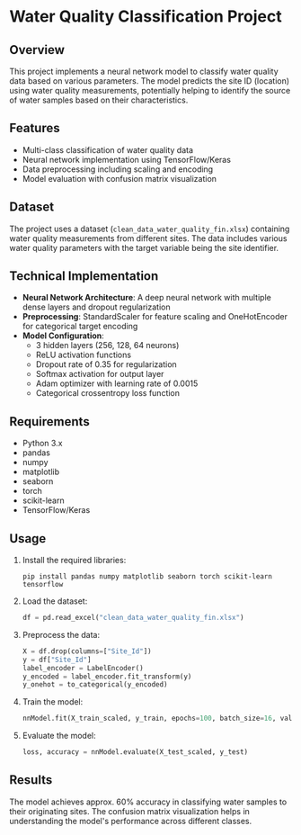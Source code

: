 # Water Quality Classification Project

## Overview
This project implements a neural network model to classify water quality data based on various parameters. The model predicts the site ID (location) using water quality measurements, potentially helping to identify the source of water samples based on their characteristics.

## Features
- Multi-class classification of water quality data
- Neural network implementation using TensorFlow/Keras
- Data preprocessing including scaling and encoding
- Model evaluation with confusion matrix visualization

## Dataset
The project uses a dataset (`clean_data_water_quality_fin.xlsx`) containing water quality measurements from different sites. The data includes various water quality parameters with the target variable being the site identifier.

## Technical Implementation
- **Neural Network Architecture**: A deep neural network with multiple dense layers and dropout regularization
- **Preprocessing**: StandardScaler for feature scaling and OneHotEncoder for categorical target encoding
- **Model Configuration**:
  - 3 hidden layers (256, 128, 64 neurons)
  - ReLU activation functions
  - Dropout rate of 0.35 for regularization
  - Softmax activation for output layer
  - Adam optimizer with learning rate of 0.0015
  - Categorical crossentropy loss function

## Requirements
- Python 3.x
- pandas
- numpy
- matplotlib
- seaborn
- torch
- scikit-learn
- TensorFlow/Keras

## Usage
1. Install the required libraries:
   ```
   pip install pandas numpy matplotlib seaborn torch scikit-learn tensorflow
   ```

2. Load the dataset:
   ```python
   df = pd.read_excel("clean_data_water_quality_fin.xlsx")
   ```

3. Preprocess the data:
   ```python
   X = df.drop(columns=["Site_Id"])
   y = df["Site_Id"]
   label_encoder = LabelEncoder()
   y_encoded = label_encoder.fit_transform(y)
   y_onehot = to_categorical(y_encoded)
   ```

4. Train the model:
   ```python
   nnModel.fit(X_train_scaled, y_train, epochs=100, batch_size=16, validation_split=0.2)
   ```

5. Evaluate the model:
   ```python
   loss, accuracy = nnModel.evaluate(X_test_scaled, y_test)
   ```

## Results
The model achieves approx. 60% accuracy in classifying water samples to their originating sites. The confusion matrix visualization helps in understanding the model's performance across different classes.
